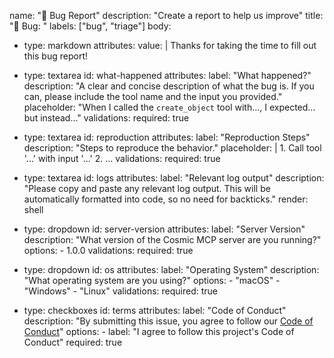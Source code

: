 name: "🐛 Bug Report"
description: "Create a report to help us improve"
title: "🐛 Bug: "
labels: ["bug", "triage"]
body:
  - type: markdown
    attributes:
      value: |
        Thanks for taking the time to fill out this bug report!

  - type: textarea
    id: what-happened
    attributes:
      label: "What happened?"
      description: "A clear and concise description of what the bug is. If you can, please include the tool name and the input you provided."
      placeholder: "When I called the `create_object` tool with..., I expected... but instead..."
    validations:
      required: true

  - type: textarea
    id: reproduction
    attributes:
      label: "Reproduction Steps"
      description: "Steps to reproduce the behavior."
      placeholder: |
        1. Call tool '...' with input '...'
        2. ...
    validations:
      required: true

  - type: textarea
    id: logs
    attributes:
      label: "Relevant log output"
      description: "Please copy and paste any relevant log output. This will be automatically formatted into code, so no need for backticks."
      render: shell

  - type: dropdown
    id: server-version
    attributes:
      label: "Server Version"
      description: "What version of the Cosmic MCP server are you running?"
      options:
        - 1.0.0
    validations:
      required: true

  - type: dropdown
    id: os
    attributes:
      label: "Operating System"
      description: "What operating system are you using?"
      options:
        - "macOS"
        - "Windows"
        - "Linux"
    validations:
      required: true

  - type: checkboxes
    id: terms
    attributes:
      label: "Code of Conduct"
      description: "By submitting this issue, you agree to follow our [Code of Conduct](https://github.com/your-username/your-repo/blob/main/CODE_OF_CONDUCT.md)"
      options:
        - label: "I agree to follow this project's Code of Conduct"
          required: true 